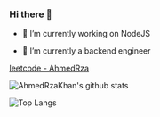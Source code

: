 ### Hi there 👋

- 🔭 I’m currently working on NodeJS

- 🌱 I’m currently a backend engineer

[leetcode - AhmedRza](https://leetcode.com/AhmedRza/)

![AhmedRzaKhan's github stats](https://github-readme-stats.vercel.app/api?username=ahmedrzakhan&count_private=true&show_icons=true&theme=ayu-mirage)

![Top Langs](https://github-readme-stats.vercel.app/api/top-langs/?username=ahmedrzakhan&theme=ayu-mirage&layout=compact)

